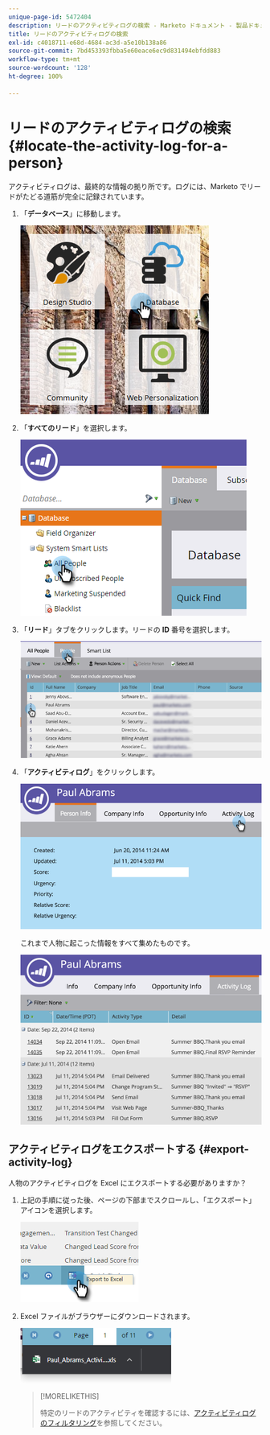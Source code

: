 ```yaml
---
unique-page-id: 5472404
description: リードのアクティビティログの検索 - Marketo ドキュメント - 製品ドキュメント
title: リードのアクティビティログの検索
exl-id: c4018711-e68d-4684-ac3d-a5e10b138a86
source-git-commit: 7bd453393fbba5e60eace6ec9d831494ebfdd883
workflow-type: tm+mt
source-wordcount: '128'
ht-degree: 100%

---
```


# リードのアクティビティログの検索 {#locate-the-activity-log-for-a-person}

アクティビティログは、最終的な情報の拠り所です。ログには、Marketo でリードがたどる道筋が完全に記録されています。

1. 「**データベース**」に移動します。

   ![](assets/locate-the-activity-log-for-a-person-1.png)

1. 「**すべてのリード**」を選択します。

   ![](assets/locate-the-activity-log-for-a-person-2.png)

1. 「**リード**」タブをクリックします。リードの **ID** 番号を選択します。

   ![](assets/locate-the-activity-log-for-a-person-3.png)

1. 「**アクティビティログ**」をクリックします。

   ![](assets/locate-the-activity-log-for-a-person-4.png)

   これまで人物に起こった情報をすべて集めたものです。

   ![](assets/locate-the-activity-log-for-a-person-5.png)

## アクティビティログをエクスポートする {#export-activity-log}

人物のアクティビティログを Excel にエクスポートする必要がありますか？

1. 上記の手順に従った後、ページの下部までスクロールし、「エクスポート」アイコンを選択します。

   ![](assets/locate-the-activity-log-for-a-person-6.png)

1. Excel ファイルがブラウザーにダウンロードされます。

   ![](assets/locate-the-activity-log-for-a-person-7.png)

   >[!MORELIKETHIS]
   >
   >特定のリードのアクティビティを確認するには、[アクティビティログのフィルタリング](/help/marketo/product-docs/core-marketo-concepts/smart-lists-and-static-lists/managing-people-in-smart-lists/filter-activity-types-in-the-activity-log-of-a-person.md)を参照してください。
